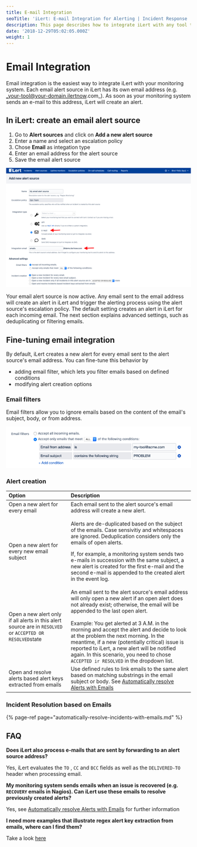 ```yaml
---
title: E-mail Integration
seoTitle: 'iLert: E-mail Integration for Alerting | Incident Response | Uptime'
description: This page describes how to integrate iLert with any tool that can send emails.
date: '2018-12-29T05:02:05.000Z'
weight: 1
---
```


# Email Integration

Email integration is the easiest way to integrate iLert with your monitoring system. Each email alert source in iLert has its own email address \(e.g. _your-tool@your-domain.ilertnow.com_\). As soon as your monitoring system sends an e-mail to this address, iLert will create an alert.

## In iLert: create an email alert source <a id="create-alarm-source"></a>

1. Go to **Alert sources** and click on **Add a new alert source**
2. Enter a name and select an escalation policy
3. Chose **Email** as integation type
4. Enter an email address for the alert source
5. Save the email alert source

![](../../.gitbook/assets/screenshot-2020-06-18-at-16.21.49.png)

Your email alert source is now active. Any email sent to the email address will create an alert in iLert and trigger the alerting process using the alert source's escalation policy. The default setting creates an alert in iLert for each incoming email. The next section explains advanced settings, such as deduplicating or filtering emails.

## Fine-tuning email integration <a id="advanced-settings"></a>

By default, iLert creates a new alert for every email sent to the alert source's email address. You can fine-tune this behavior by

* adding email filter, which lets you filter emails based on defined conditions
* modifying alert creation options

### Email filters

Email filters allow you to ignore emails based on the content of the email's subject, body, or from address.

![In the above sttings, only emails from my-tool@acme.com that contain the word PROBLEM in the subject will be accepted.](../../.gitbook/assets/image.png)

### Alert creation

<table>
  <thead>
    <tr>
      <th style="text-align:left">Option</th>
      <th style="text-align:left">Description</th>
    </tr>
  </thead>
  <tbody>
    <tr>
      <td style="text-align:left">Open a new alert for every email</td>
      <td style="text-align:left">Each email sent to the alert source&apos;s email address will create a
        new alert.</td>
    </tr>
    <tr>
      <td style="text-align:left">Open a new alert for every new email subject</td>
      <td style="text-align:left">
        <p>Alerts are de-duplicated based on the subject of the emails. Case sensivitiy
          and whitespaces are ignored. Deduplication considers only the emails of
          open alerts.
          <br />
        </p>
        <p>If, for example, a monitoring system sends two e-mails in succession with
          the same subject, a new alert is created for the first e-mail and the second
          e-mail is appended to the created alert in the event log.</p>
      </td>
    </tr>
    <tr>
      <td style="text-align:left">Open a new alert only if all alerts in this alert source are in <code>RESOLVED</code> or <code>ACCEPTED OR RESOLVED</code>state</td>
      <td
      style="text-align:left">An email sent to the alert source&apos;s email address will only open
        a new alert if an open alert does not already exist; otherwise, the email
        will be appended to the last open alert.
        <br />
        <br />Example: You get alerted at 3 A.M. in the morning and accept the alert
        and decide to look at the problem the next morning. In the meantime, if
        a new (potentially critical) issue is reported to iLert, a new alert will
        be notified again. In this scenario, you need to chose <code>ACCEPTED ir RESOLVED</code> in
        the dropdown list.</td>
    </tr>
    <tr>
      <td style="text-align:left">Open and resolve alerts based alert keys extracted from emails</td>
      <td
      style="text-align:left">Use defined rules to link emails to the same alert based on matching substrings
        in the email subject or body. See <a href="automatically-resolve-incidents-with-emails.md">Automatically resolve Alerts with Emails</a>
        </td>
    </tr>
  </tbody>
</table>

### Incident Resolution based on Emails

{% page-ref page="automatically-resolve-incidents-with-emails.md" %}

## FAQ <a id="faq"></a>

**Does iLert also process e-mails that are sent by forwarding to an alert source address?**

Yes, iLert evaluates the `TO` , `CC` and `BCC` fields as well as the `DELIVERED-TO` header when processing email.

**My monitoring system sends emails when an issue is recovered \(e.g. `RECOVERY` emails in Nagios\). Can iLert use these emails to resolve previously created alerts?**

Yes, see [Automatically resolve Alerts with Emails](automatically-resolve-incidents-with-emails.md) for further information

**I need more examples that illustrate regex alert key extraction from emails, where can I find them?**

Take a look [here](email-key-extraction-and-resolve-examples.md)

